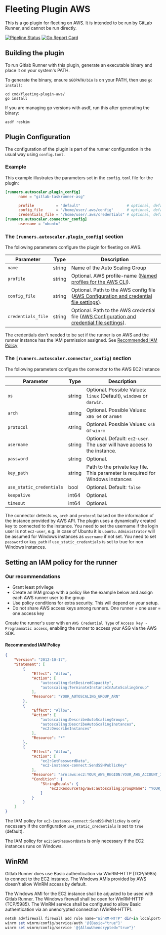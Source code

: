 # Fleeting Plugin AWS

This is a go plugin for fleeting on AWS. It is intended to be run by GitLab Runner, and cannot be run directly.

[![Pipeline Status](https://gitlab.com/gitlab-org/fleeting/fleeting-plugin-aws/badges/main/pipeline.svg)](https://gitlab.com/gitlab-org/fleeting/fleeting-plugin-aws/commits/main)
[![Go Report Card](https://goreportcard.com/badge/gitlab.com/gitlab-org/fleeting/fleeting-plugin-aws)](https://goreportcard.com/report/gitlab.com/gitlab-org/fleeting/fleeting-plugin-aws)

## Building the plugin

To run Gitlab Runner with this plugin, generate an executable binary and place it on your system's PATH.

To generate the binary, ensure `$GOPATH/bin` is on your PATH, then use `go install`:

```shell
cd cmd/fleeting-plugin-aws/
go install 
```

If you are managing go versions with asdf, run this after generating the binary:

```shell
asdf reshim
```

## Plugin Configuration

The configuration of the plugin is part of the runner configuration in the usual way using `config.toml`.

### Example

This example illustrates the parameters set in the `config.toml` file for the plugin:

```toml
[runners.autoscaler.plugin_config]
      name = "gitlab-taskrunner-asg"

      profile          = "default"                     # optional, default is 'default'
      config_file      = "/home/user/.aws/config"      # optional, default is '~/.aws/config'
      credentials_file = "/home/user/.aws/credentials" # optional, default is '~/.aws/credentials'
[runners.autoscaler.connector_config]
      username = "ubuntu"
```

### The `[runners.autoscaler.plugin_config]` section

The following parameters configure the plugin for fleeting on AWS.

| Parameter             | Type   | Description |
|-----------------------|--------|-------------|
| `name`                | string | Name of the Auto Scaling Group |
| `profile` | string | Optional. AWS profile-name ([Named profiles for the AWS CLI](https://docs.aws.amazon.com/cli/latest/userguide/cli-configure-profiles.html)). |
| `config_file`    | string | Optional. Path to the AWS config file ([AWS Configuration and credential file settings](https://docs.aws.amazon.com/cli/latest/userguide/cli-configure-files.html)). |
| `credentials_file`    | string | Optional. Path to the AWS credential file ([AWS Configuration and credential file settings](https://docs.aws.amazon.com/cli/latest/userguide/cli-configure-files.html)). |

The credentials don't needed to be set if the runner is on AWS and the runner instance
has the IAM permission assigned. See [Recommended IAM Policy](#recommended-iam-policy)

### The `[runners.autoscaler.connector_config]` section

The following parameters configure the connector to the AWS EC2 instance

| Parameter                | Type   | Description |
|--------------------------|--------|-------------|
| `os`                     | string | Optional. Possible Values: `linux` (Default), `windows` or `darwin`. |
| `arch`                   | string | Optional. Possible Values: `x86_64` or `arm64` |
| `protocol`               | string | Optional. Possible Values: `ssh` or `winrm` |
| `username`               | string | Optional. Default: `ec2-user`. The user will have access to the instance.|
| `password`               | string | Optional. |
| `key_path`               | string | Path to the private key file. This parameter is required for Windows instances |
| `use_static_credentials` | bool   | Optional. Default: `false` |
| `keepalive`              | int64 | Optional. |
| `timeout`                | int64 | Optional. |

The connector detects `os`, `arch` and `protocol` based on the information of the instance provided by AWS API.
The plugin uses a dynamically created key to connected to the instance. You need to set the username if the login
user is not `ec2-user`, e.g. in case of Ubuntu it is `ubuntu`. `Administrator` will be assumed for Windows instances as `username` if not set.
You need to set `password` or `key_path` if `use_static_credentials` is set to true for non Windows instances.

## Setting an IAM policy for the runner

### Our recommendations

- Grant least privilege
- Create an IAM group with a policy like the example below and assign each AWS runner user to the group
- Use policy conditions for extra security. This will depend on your setup.
- Do not share AWS access keys among runners. One runner = one user = one access key

Create the runner's user with an `AWS Credential Type` of `Access key - Programmatic access`, enabling the runner to
access your ASG via the AWS SDK.

#### Recommended IAM Policy

```json
{
    "Version": "2012-10-17",
    "Statement": [
        {
            "Effect": "Allow",
            "Action": [
                "autoscaling:SetDesiredCapacity",
                "autoscaling:TerminateInstanceInAutoScalingGroup"
            ],
            "Resource": "YOUR_AUTOSCALING_GROUP_ARN"
        },
        {
            "Effect": "Allow",
            "Action": [
                "autoscaling:DescribeAutoScalingGroups",
                "autoscaling:DescribeAutoScalingInstances",
                "ec2:DescribeInstances"
            ],
            "Resource": "*"
        },
        {
            "Effect": "Allow",
            "Action": [
                "ec2:GetPasswordData",
                "ec2-instance-connect:SendSSHPublicKey"
            ],
            "Resource": "arn:aws:ec2:YOUR_AWS_REGION:YOUR_AWS_ACCOUNT_ID:instance/*",
            "Condition": {
                "StringEquals": {
                    "ec2:ResourceTag/aws:autoscaling:groupName": "YOUR_AUTOSCALING_GROUP_NAME"
                }
            }
        }
    ]
}
```

The IAM policy for `ec2-instance-connect:SendSSHPublicKey` is only necessary if the configuration `use_static_credentials`
is set to `true` (default).

The IAM policy for `ec2:GetPasswordData` is only necessary if the EC2 instances runs on Windows.

## WinRM

Gitlab Runner does use Basic authentication via WinRM-HTTP (TCP/5985) to connect to the EC2 instance.
The Windows AMIs provided by AWS doesn't allow WinRM access by default.

The Windows AMI for the EC2 instance shall be adjusted to be used with Gitlab Runner.
The Windows firewall shall be open for WinRM-HTTP (TCP/5985). The WinRM service shall be
configured to allow Basic authentication via an unencrypted connection (WinRM-HTTP).

```powershell
netsh advfirewall firewall add rule name="WinRM-HTTP" dir=in localport=5985 protocol=TCP action=allow
winrm set winrm/config/service/auth '@{Basic="true"}'
winrm set winrm/config/service '@{AllowUnencrypted="true"}'
```
